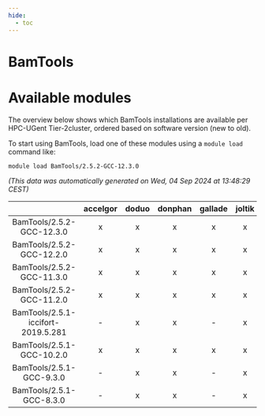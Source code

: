 ```yaml
---
hide:
  - toc
---
```


BamTools
========

# Available modules


The overview below shows which BamTools installations are available per HPC-UGent Tier-2cluster, ordered based on software version (new to old).

To start using BamTools, load one of these modules using a `module load` command like:

```shell
module load BamTools/2.5.2-GCC-12.3.0
```

*(This data was automatically generated on Wed, 04 Sep 2024 at 13:48:29 CEST)*  

| |accelgor|doduo|donphan|gallade|joltik|shinx|skitty|
| :---: | :---: | :---: | :---: | :---: | :---: | :---: | :---: |
|BamTools/2.5.2-GCC-12.3.0|x|x|x|x|x|x|x|
|BamTools/2.5.2-GCC-12.2.0|x|x|x|x|x|-|x|
|BamTools/2.5.2-GCC-11.3.0|x|x|x|x|x|x|x|
|BamTools/2.5.2-GCC-11.2.0|x|x|x|x|x|-|x|
|BamTools/2.5.1-iccifort-2019.5.281|-|x|x|-|x|-|x|
|BamTools/2.5.1-GCC-10.2.0|x|x|x|x|x|-|x|
|BamTools/2.5.1-GCC-9.3.0|-|x|x|-|x|-|x|
|BamTools/2.5.1-GCC-8.3.0|-|x|x|-|x|-|x|
